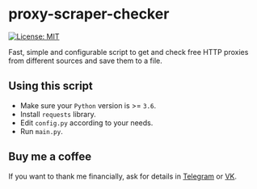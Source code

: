 # proxy-scraper-checker

[![License: MIT](https://img.shields.io/badge/License-MIT-yellow.svg)](https://opensource.org/licenses/MIT)

Fast, simple and configurable script to get and check free HTTP proxies from different sources and save them to a file.

## Using this script

- Make sure your `Python` version is >= `3.6`.
- Install `requests` library.
- Edit `config.py` according to your needs.
- Run `main.py`.

## Buy me a coffee

If you want to thank me financially, ask for details in [Telegram](https://t.me/monosans) or [VK](https://vk.com/id607137534).
